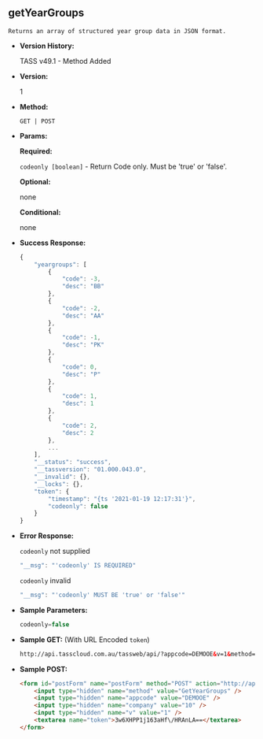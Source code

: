**getYearGroups**
----
	Returns an array of structured year group data in JSON format.
	
* **Version History:**

	TASS v49.1 - Method Added

* **Version:**

	1

* **Method:**

	`GET | POST`
  
* **Params:**

   **Required:**
 
	`codeonly [boolean]` - Return Code only. Must be 'true' or 'false'.                    

   **Optional:**

	none

   **Conditional:**

	none

* **Success Response:**

    ```javascript
	{
		"yeargroups": [
			{
				"code": -3,
				"desc": "BB"
			},
			{
				"code": -2,
				"desc": "AA"
			},
			{
				"code": -1,
				"desc": "PK"
			},
			{
				"code": 0,
				"desc": "P"
			},
			{
				"code": 1,
				"desc": 1
			},
			{
				"code": 2,
				"desc": 2
			},
			...
		],
		"__status": "success",
		"__tassversion": "01.000.043.0",
		"__invalid": {},
		"__locks": {},
		"token": {
			"timestamp": "{ts '2021-01-19 12:17:31'}",
			"codeonly": false
		}
	}
    ```
 
* **Error Response:**

    `codeonly` not supplied
    ```javascript
    "__msg": "'codeonly' IS REQUIRED"
    ```

    `codeonly` invalid
    ```javascript
    "__msg": "'codeonly' MUST BE 'true' or 'false'"
    ```
    
* **Sample Parameters:**

	```javascript
	codeonly=false
	```

* **Sample GET:** (With URL Encoded `token`)

	```HTML
	http://api.tasscloud.com.au/tassweb/api/?appcode=DEMOOE&v=1&method=GetYearGroups&token=3w6XHPP1j163aHf%2FHRAnLA%3D%3D&company=10
	```
  
* **Sample POST:**

	```HTML
	<form id="postForm" name="postForm" method="POST" action="http://api.tasscloud.com.au/tassweb/api/">
		<input type="hidden" name="method" value="GetYearGroups" />
		<input type="hidden" name="appcode" value="DEMOOE" />
		<input type="hidden" name="company" value="10" />
		<input type="hidden" name="v" value="1" />
		<textarea name="token">3w6XHPP1j163aHf\/HRAnLA==</textarea>
	</form>
	```
